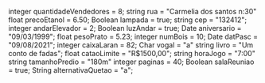 integer quantidadeVendedores = 8;
string rua = "Carmelia dos santos n:30"
float precoEtanol = 6.50;
Boolean lampada = true;
string cep = "132412";
integer andarElevador = 2;
Boolean luzAndar = true;
Date aniversario = "09/03/1999";
float pesoPrato = 5.23;
integer numBois = 10; 
Date datPasc = "09/08/2021";
integer caixaLaran = 82;
Char vogal = "a"
string livro = "Um conto de fadas";
float cataoLimite = "R$1500,00";
string horaJogo = "7:00"
string tamanhoPredio = "180m"
integer paginas = 40;
Boolean salaReuniao = true;
String alternativaQuetao = "a";
